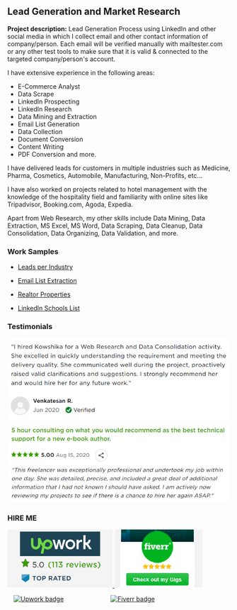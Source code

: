 ## Lead Generation and Market Research

**Project description:** 
Lead Generation Process using LinkedIn and other social media in which I collect email and other contact information of company/person. Each email will be verified manually with  mailtester.com or any other test tools to make sure that it is valid & connected to the targeted company/person's account.


I have extensive experience in the following areas:
  - E-Commerce Analyst
  - Data Scrape  
  - LinkedIn Prospecting
  - LinkedIn Research
  - Data Mining and Extraction
  - Email List Generation
  - Data Collection
  - Document Conversion
  - Content Writing
  - PDF Conversion and more.


I have delivered leads for customers in multiple industries such as Medicine, Pharma, Cosmetics, Automobile, Manufacturing, Non-Profits, etc...

I have also worked on projects related to hotel management with the knowledge of the hospitality field and familiarity with online sites like Tripadvisor, Booking.com, Agoda, Expedia.

Apart from Web Research, my other skills include Data Mining, Data Extraction, MS Excel, MS Word, Data Scraping, Data Cleanup, Data Consolidation, Data Organizing, Data Validation, and more.


### Work Samples

  - <a href="https://drive.google.com/file/d/1GKRgAu4RGlaRkAkgeVu84S1O3-A9V8de/view?usp=sharing" target="_blank">Leads per Industry</a>

  - <a href="https://drive.google.com/file/d/1qy_nhM26ralcPj7kAmNNh9OS8L0QbhLD/view?usp=sharing" target="_blank">Email List Extraction</a>

  - <a href="https://drive.google.com/file/d/1ZlqydtY7NTI7p76d1q5mkJy_lLLKTMbk/view?usp=sharing" target="_blank">Realtor Properties</a>
  
  - <a href="https://drive.google.com/file/d/1UaYPVttDzqkpNhQbpRsUZ9kvA9KR0Wpl/view?usp=sharing" target="_blank">LinkedIn Schools List</a>



### Testimonials

<img src="images/testimonial1.png?raw=true"/>
<br/>
<img src="images/testimonial2.png?raw=true"/>



### HIRE ME

<p float="left">
  <a href="https://www.upwork.com/freelancers/~01839791ddb1ede3fa?s=1110580761541988352/">
  <img src="images/UpworkJobs.png" alt="Kowshika Upwork Freelancer Lead Generation" width="238" />
  </a>
  
  <a href="https://www.fiverr.com/kowshikanagaraj/expert-web-researcher-and-virtual-assistant/">
  <img src="images/FiverrGigs.png" alt="Kowshika Fiverr Freelancer Lead Generation" width="200"/>
  </a>
</p>


&emsp;[![Upwork badge](https://img.shields.io/badge/HIRE_ME_ON-UPWORK-14a800.svg)](https://www.upwork.com/o/profiles/users/~01839791ddb1ede3fa/) &emsp;&emsp;&emsp;&emsp;&emsp;&emsp;&emsp; [![Fiverr badge](https://img.shields.io/badge/HIRE_ME_ON-FIVERR-1dbf73.svg)](https://www.fiverr.com/kowshikanagaraj/) 

